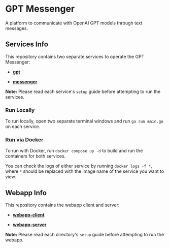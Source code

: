 # GPT Messenger

A platform to communicate with OpenAI GPT models through text messages.

## Services Info

This repository contains two separate services to operate the GPT Messenger:

* [**gpt**](https://github.com/RivasCVA/gpt-messenger/tree/main/gpt)

* [**messenger**](https://github.com/RivasCVA/gpt-messenger/tree/main/messenger)

**Note:** Please read each service's `setup` guide before attempting to run the services.

### Run Locally

To run locally, open two separate terminal windows and run `go run main.go` on each service.

### Run via Docker

To run with Docker, run `docker compose up -d` to build and run the containers for both services.

You can check the logs of either service by running `docker logs -f *`, where `*` should be replaced with the image name of the service you want to view.

## Webapp Info

This repository contains the webapp client and server:

* [**webapp-client**](https://github.com/RivasCVA/gpt-messenger/tree/main/webapp-client)

* [**webapp-server**](https://github.com/RivasCVA/gpt-messenger/tree/main/webapp-server)

**Note:** Please read each directory's `setup` guide before attempting to run the webapp.
